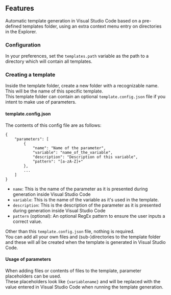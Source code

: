 ## Features

Automatic template generation in Visual Studio Code based on a pre-defined templates folder, using an extra context menu entry on directories in the Explorer.

### Configuration

In your preferences, set the `templates.path` variable as the path to a directory which will contain all templates.

### Creating a template

Inside the template folder, create a new folder with a recognizable name. This will be the name of this specific template.  
This template folder can contain an optional `template.config.json` file if you intent to make use of parameters.  

#### template.config.json

The contents of this config file are as follows:
```
{
	"parameters": [
		{
			"name": "Name of the parameter",
			"variable": "name_of_the_variable",
			"description": "Description of this variable",
			"pattern": "[a-zA-Z]+"
		},
		...
	]
}
```

* `name`: This is the name of the parameter as it is presented during generation inside Visual Studio Code
* `variable`: This is the name of the variable as it's used in the template.
* `description`: This is the description of the parameter as it is presented during generation inside Visual Studio Code
* `pattern` (optional): An optional RegEx pattern to ensure the user inputs a correct value.

Other than this `template.config.json` file, nothing is required.  
You can add all your own files and (sub-)directories to the template folder and these will all be created when the template is generated in Visual Studio Code.  

#### Usage of parameters
When adding files or contents of files to the template, parameter placeholders can be used.  
These placeholders look like `{variablename}` and will be replaced with the value entered in Visual Studio Code when running the template generation.